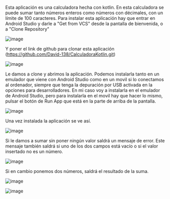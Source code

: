Esta aplicación es una calculadora hecha con kotlin.
En esta calculadora se puede sumar tanto números enteros como números con décimales, con un límite de 100 caracteres.
Para instalar esta aplicación hay que entrar en Android Studio y darle a "Get from VCS" desde la pantalla de bienvenida, o a "Clone Repository" 

![image](https://github.com/user-attachments/assets/3b43a58e-cd70-47e9-9ec8-b7337bc55f09)

Y poner el link de github para clonar esta aplicación (https://github.com/David-138/CalculadoraKotlin.git)

![image](https://github.com/user-attachments/assets/83c5859a-d19a-4c62-80d3-5967b0272b99)

Le damos a clone y abrimos la aplicación.
Podemos instalarla tanto en un emulador que viene con Android Studio como en un movil si lo conectamos al ordenador, siempre que tenga la depuración por USB activada en la opciones para desarrolladores.
En mi caso voy a instalarla en el emulador de Android Studio, pero para instalarla en el movil hay que hacer lo mismo, pulsar el botón de Run App que está en la parte de arriba de la pantalla.

![image](https://github.com/user-attachments/assets/6c8fd588-4d2b-4497-b1fc-e928bd33ec4a)

Una vez instalada la aplicación se ve así.

![image](https://github.com/user-attachments/assets/b343fee2-5738-4e8f-864c-6719caf065c6)

Si le damos a sumar sin poner ningún valor saldrá un mensaje de error. Este mensaje también saldrá si uno de los dos campos está vacío o si el valor insertado no es un número.

![image](https://github.com/user-attachments/assets/a0803d61-7022-4229-894a-b8be0386aea4)

Si en cambio ponemos dos números, saldrá el resultado de la suma.

![image](https://github.com/user-attachments/assets/08cb8194-a0de-4b28-817f-ac6901400eab)

![image](https://github.com/user-attachments/assets/70615c44-8aea-4621-a10b-b06c17e9e8e4)
